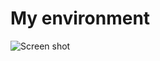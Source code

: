 # My environment

![Screen shot](https://raw.github.com/halan/myenv/master/doc/myenv.png "My Environment")


